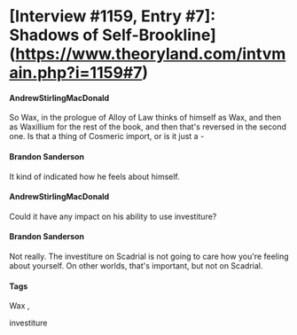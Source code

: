 # [Interview #1159, Entry #7]: Shadows of Self-Brookline](https://www.theoryland.com/intvmain.php?i=1159#7)

#### AndrewStirlingMacDonald

So Wax, in the prologue of Alloy of Law thinks of himself as Wax, and then as Waxillium for the rest of the book, and then that's reversed in the second one. Is that a thing of Cosmeric import, or is it just a -

#### Brandon Sanderson

It kind of indicated how he feels about himself.

#### AndrewStirlingMacDonald

Could it have any impact on his ability to use investiture?

#### Brandon Sanderson

Not really. The investiture on Scadrial is not going to care how you're feeling about yourself. On other worlds, that's important, but not on Scadrial.

#### Tags

Wax
,

investiture

